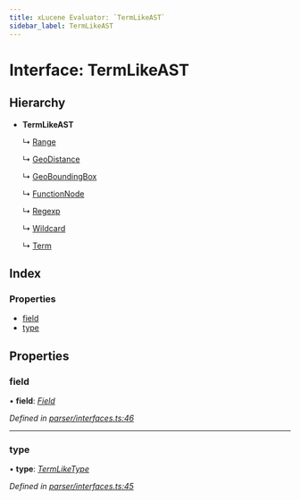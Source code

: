 ```yaml
---
title: xLucene Evaluator: `TermLikeAST`
sidebar_label: TermLikeAST
---
```


# Interface: TermLikeAST

## Hierarchy

* **TermLikeAST**

  ↳ [Range](range.md)

  ↳ [GeoDistance](geodistance.md)

  ↳ [GeoBoundingBox](geoboundingbox.md)

  ↳ [FunctionNode](functionnode.md)

  ↳ [Regexp](regexp.md)

  ↳ [Wildcard](wildcard.md)

  ↳ [Term](term.md)

## Index

### Properties

* [field](termlikeast.md#field)
* [type](termlikeast.md#type)

## Properties

###  field

• **field**: *[Field](../overview.md#field)*

*Defined in [parser/interfaces.ts:46](https://github.com/terascope/teraslice/blob/d8feecc03/packages/xlucene-evaluator/src/parser/interfaces.ts#L46)*

___

###  type

• **type**: *[TermLikeType](../overview.md#termliketype)*

*Defined in [parser/interfaces.ts:45](https://github.com/terascope/teraslice/blob/d8feecc03/packages/xlucene-evaluator/src/parser/interfaces.ts#L45)*
